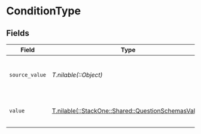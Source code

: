 # ConditionType


## Fields

| Field                                                                                              | Type                                                                                               | Required                                                                                           | Description                                                                                        | Example                                                                                            |
| -------------------------------------------------------------------------------------------------- | -------------------------------------------------------------------------------------------------- | -------------------------------------------------------------------------------------------------- | -------------------------------------------------------------------------------------------------- | -------------------------------------------------------------------------------------------------- |
| `source_value`                                                                                     | *T.nilable(::Object)*                                                                              | :heavy_minus_sign:                                                                                 | The source value of the question's condition type                                                  | EqualsTo                                                                                           |
| `value`                                                                                            | [T.nilable(::StackOne::Shared::QuestionSchemasValue)](../../models/shared/questionschemasvalue.md) | :heavy_minus_sign:                                                                                 | The type of the question's condition                                                               | equals_to                                                                                          |